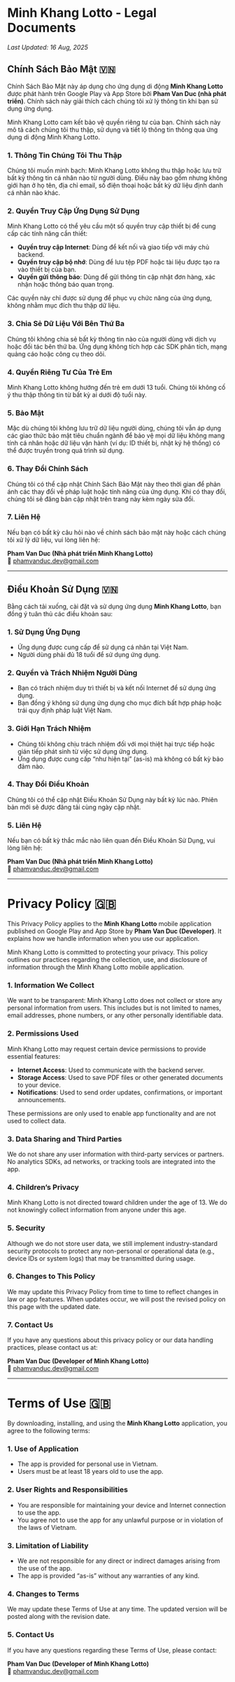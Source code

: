 # Minh Khang Lotto - Legal Documents
*Last Updated: 16 Aug, 2025*


## Chính Sách Bảo Mật 🇻🇳

Chính Sách Bảo Mật này áp dụng cho ứng dụng di động **Minh Khang Lotto** được phát hành trên Google Play và App Store bởi **Pham Van Duc (nhà phát triển)**. Chính sách này giải thích cách chúng tôi xử lý thông tin khi bạn sử dụng ứng dụng.

Minh Khang Lotto cam kết bảo vệ quyền riêng tư của bạn. Chính sách này mô tả cách chúng tôi thu thập, sử dụng và tiết lộ thông tin thông qua ứng dụng di động Minh Khang Lotto.

### 1. Thông Tin Chúng Tôi Thu Thập
Chúng tôi muốn minh bạch: Minh Khang Lotto không thu thập hoặc lưu trữ bất kỳ thông tin cá nhân nào từ người dùng. Điều này bao gồm nhưng không giới hạn ở họ tên, địa chỉ email, số điện thoại hoặc bất kỳ dữ liệu định danh cá nhân nào khác.

### 2. Quyền Truy Cập Ứng Dụng Sử Dụng
Minh Khang Lotto có thể yêu cầu một số quyền truy cập thiết bị để cung cấp các tính năng cần thiết:
- **Quyền truy cập Internet**: Dùng để kết nối và giao tiếp với máy chủ backend.  
- **Quyền truy cập bộ nhớ**: Dùng để lưu tệp PDF hoặc tài liệu được tạo ra vào thiết bị của bạn.  
- **Quyền gửi thông báo**: Dùng để gửi thông tin cập nhật đơn hàng, xác nhận hoặc thông báo quan trọng.  

Các quyền này chỉ được sử dụng để phục vụ chức năng của ứng dụng, không nhằm mục đích thu thập dữ liệu.

### 3. Chia Sẻ Dữ Liệu Với Bên Thứ Ba
Chúng tôi không chia sẻ bất kỳ thông tin nào của người dùng với dịch vụ hoặc đối tác bên thứ ba. Ứng dụng không tích hợp các SDK phân tích, mạng quảng cáo hoặc công cụ theo dõi.

### 4. Quyền Riêng Tư Của Trẻ Em
Minh Khang Lotto không hướng đến trẻ em dưới 13 tuổi. Chúng tôi không cố ý thu thập thông tin từ bất kỳ ai dưới độ tuổi này.

### 5. Bảo Mật
Mặc dù chúng tôi không lưu trữ dữ liệu người dùng, chúng tôi vẫn áp dụng các giao thức bảo mật tiêu chuẩn ngành để bảo vệ mọi dữ liệu không mang tính cá nhân hoặc dữ liệu vận hành (ví dụ: ID thiết bị, nhật ký hệ thống) có thể được truyền trong quá trình sử dụng.

### 6. Thay Đổi Chính Sách
Chúng tôi có thể cập nhật Chính Sách Bảo Mật này theo thời gian để phản ánh các thay đổi về pháp luật hoặc tính năng của ứng dụng. Khi có thay đổi, chúng tôi sẽ đăng bản cập nhật trên trang này kèm ngày sửa đổi.

### 7. Liên Hệ
Nếu bạn có bất kỳ câu hỏi nào về chính sách bảo mật này hoặc cách chúng tôi xử lý dữ liệu, vui lòng liên hệ:

**Pham Van Duc (Nhà phát triển Minh Khang Lotto)**  
📧 phamvanduc.dev@gmail.com


---

## Điều Khoản Sử Dụng 🇻🇳

Bằng cách tải xuống, cài đặt và sử dụng ứng dụng **Minh Khang Lotto**, bạn đồng ý tuân thủ các điều khoản sau:

### 1. Sử Dụng Ứng Dụng
- Ứng dụng được cung cấp để sử dụng cá nhân tại Việt Nam.  
- Người dùng phải đủ 18 tuổi để sử dụng ứng dụng.  

### 2. Quyền và Trách Nhiệm Người Dùng
- Bạn có trách nhiệm duy trì thiết bị và kết nối Internet để sử dụng ứng dụng.  
- Bạn đồng ý không sử dụng ứng dụng cho mục đích bất hợp pháp hoặc trái quy định pháp luật Việt Nam.  

### 3. Giới Hạn Trách Nhiệm
- Chúng tôi không chịu trách nhiệm đối với mọi thiệt hại trực tiếp hoặc gián tiếp phát sinh từ việc sử dụng ứng dụng.  
- Ứng dụng được cung cấp “như hiện tại” (as-is) mà không có bất kỳ bảo đảm nào.  

### 4. Thay Đổi Điều Khoản
Chúng tôi có thể cập nhật Điều Khoản Sử Dụng này bất kỳ lúc nào. Phiên bản mới sẽ được đăng tải cùng ngày cập nhật.

### 5. Liên Hệ
Nếu bạn có bất kỳ thắc mắc nào liên quan đến Điều Khoản Sử Dụng, vui lòng liên hệ:

**Pham Van Duc (Nhà phát triển Minh Khang Lotto)**  
📧 phamvanduc.dev@gmail.com


---

# Privacy Policy 🇬🇧

This Privacy Policy applies to the **Minh Khang Lotto** mobile application published on Google Play and App Store by **Pham Van Duc (Developer)**. It explains how we handle information when you use our application.

Minh Khang Lotto is committed to protecting your privacy. This policy outlines our practices regarding the collection, use, and disclosure of information through the Minh Khang Lotto mobile application.

### 1. Information We Collect
We want to be transparent: Minh Khang Lotto does not collect or store any personal information from users. This includes but is not limited to names, email addresses, phone numbers, or any other personally identifiable data.

### 2. Permissions Used
Minh Khang Lotto may request certain device permissions to provide essential features:
- **Internet Access**: Used to communicate with the backend server.  
- **Storage Access**: Used to save PDF files or other generated documents to your device.  
- **Notifications**: Used to send order updates, confirmations, or important announcements.  

These permissions are only used to enable app functionality and are not used to collect data.

### 3. Data Sharing and Third Parties
We do not share any user information with third-party services or partners. No analytics SDKs, ad networks, or tracking tools are integrated into the app.

### 4. Children’s Privacy
Minh Khang Lotto is not directed toward children under the age of 13. We do not knowingly collect information from anyone under this age.

### 5. Security
Although we do not store user data, we still implement industry-standard security protocols to protect any non-personal or operational data (e.g., device IDs or system logs) that may be transmitted during usage.

### 6. Changes to This Policy
We may update this Privacy Policy from time to time to reflect changes in law or app features. When updates occur, we will post the revised policy on this page with the updated date.

### 7. Contact Us
If you have any questions about this privacy policy or our data handling practices, please contact us at:

**Pham Van Duc (Developer of Minh Khang Lotto)**  
📧 phamvanduc.dev@gmail.com


---

# Terms of Use 🇬🇧

By downloading, installing, and using the **Minh Khang Lotto** application, you agree to the following terms:

### 1. Use of Application
- The app is provided for personal use in Vietnam.  
- Users must be at least 18 years old to use the app.  

### 2. User Rights and Responsibilities
- You are responsible for maintaining your device and Internet connection to use the app.  
- You agree not to use the app for any unlawful purpose or in violation of the laws of Vietnam.  

### 3. Limitation of Liability
- We are not responsible for any direct or indirect damages arising from the use of the app.  
- The app is provided “as-is” without any warranties of any kind.  

### 4. Changes to Terms
We may update these Terms of Use at any time. The updated version will be posted along with the revision date.

### 5. Contact Us
If you have any questions regarding these Terms of Use, please contact:

**Pham Van Duc (Developer of Minh Khang Lotto)**  
📧 phamvanduc.dev@gmail.com
